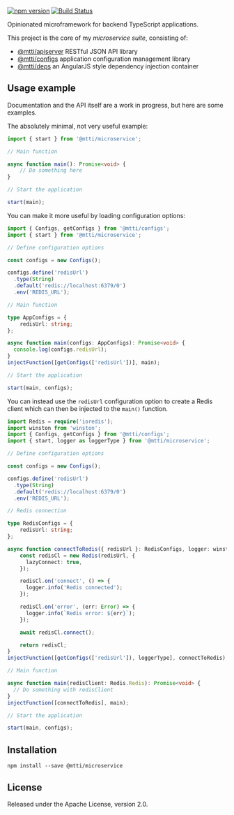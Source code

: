 [![npm version](https://badge.fury.io/js/%40mtti%2Fmicroservice.svg)](https://badge.fury.io/js/%40mtti%2Fmicroservice) [![Build Status](https://travis-ci.org/mtti/node-microservice.svg?branch=master)](https://travis-ci.org/mtti/node-microservice)

Opinionated microframework for backend TypeScript applications.

This project is the core of my *microservice suite*, consisting of:
* [@mtti/apiserver]() RESTful JSON API library
* [@mtti/configs]() application configuration management library
* [@mtti/deps]() an AngularJS style dependency injection container

## Usage example

Documentation and the API itself are a work in progress, but here are some examples.

The absolutely minimal, not very useful example:

```typescript
import { start } from '@mtti/microservice';

// Main function

async function main(): Promise<void> {
    // Do something here
}

// Start the application

start(main);

```

You can make it more useful by loading configuration options:

```typescript
import { Configs, getConfigs } from '@mtti/configs';
import { start } from '@mtti/microservice';

// Define configuration options

const configs = new Configs();

configs.define('redisUrl')
  .type(String)
  .default('redis://localhost:6379/0')
  .env('REDIS_URL');

// Main function

type AppConfigs = {
    redisUrl: string;
};

async function main(configs: AppConfigs): Promise<void> {
  console.log(configs.redisUrl);
}
injectFunction([getConfigs(['redisUrl'])], main);

// Start the application

start(main, configs);

```

You can instead use the `redisUrl` configuration option to create a Redis client which can then be injected to the `main()` function.

```typescript
import Redis = require('ioredis');
import winston from 'winston';
import { Configs, getConfigs } from '@mtti/configs';
import { start, logger as loggerType } from '@mtti/microservice';

// Define configuration options

const configs = new Configs();

configs.define('redisUrl')
  .type(String)
  .default('redis://localhost:6379/0')
  .env('REDIS_URL');

// Redis connection

type RedisConfigs = {
    redisUrl: string;
};

async function connectToRedis({ redisUrl }: RedisConfigs, logger: winston.Logger): Promise<Redis.Redis> {
    const redisCl = new Redis(redisUrl, {
      lazyConnect: true,
    });

    redisCl.on('connect', () => {
      logger.info('Redis connected');
    });

    redisCl.on('error', (err: Error) => {
      logger.info(`Redis error: ${err}`);
    });

    await redisCl.connect();

    return redisCl;
}
injectFunction([getConfigs(['redisUrl']), loggerType], connectToRedis);

// Main function

async function main(redisClient: Redis.Redis): Promise<void> {
  // Do something with redisClient
}
injectFunction([connectToRedis], main);

// Start the application

start(main, configs);

```

## Installation

```
npm install --save @mtti/microservice
```

## License

Released under the Apache License, version 2.0.
